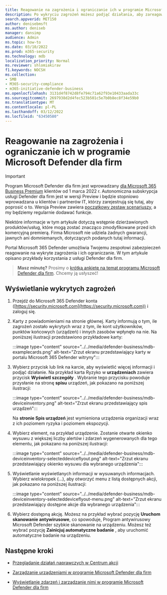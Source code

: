 ```yaml
---
title: Reagowanie na zagrożenia i ograniczanie ich w programie Microsoft Defender dla firm
description: Po wykryciu zagrożeń możesz podjąć działania, aby zareagować na te zagrożenia i je zminimalizować.
search.appverid: MET150
author: denisebmsft
ms.author: deniseb
manager: dansimp
audience: Admin
ms.topic: how-to
ms.date: 03/10/2022
ms.prod: m365-security
ms.technology: mdb
localization_priority: Normal
ms.reviewer: shlomiakirav
f1.keywords: NOCSH
ms.collection:
- SMB
- M365-security-compliance
- m365-initiative-defender-business
ms.openlocfilehash: 3131d4f8742d8fe794c71a62f93e10433aada33c
ms.sourcegitcommit: 2697938d2d4fec523b501c5e7b0b8ec8f34e59b0
ms.translationtype: MT
ms.contentlocale: pl-PL
ms.lasthandoff: 03/12/2022
ms.locfileid: "63450580"
---
```

# <a name="respond-to-and-mitigate-threats-in-microsoft-defender-for-business"></a>Reagowanie na zagrożenia i ograniczanie ich w programie Microsoft Defender dla firm

> [!IMPORTANT]
> Program Microsoft Defender dla firm jest wprowadzany [dla Microsoft 365 Business Premium](../../business-premium/index.md) klientów od 1 marca 2022 r. Autonomiczna subskrypcja usługi Defender dla firm jest w wersji Preview i będzie stopniowo wprowadzana u klientów i partnerów IT, [](https://aka.ms/mdb-preview) którzy zarejestrują się tutaj, aby poprosić o to. Wersja Preview zawiera [początkowy zestaw scenariuszy](mdb-tutorials.md#try-these-preview-scenarios), a my będziemy regularnie dodawać funkcje.
> 
> Niektóre informacje w tym artykule dotyczą wstępnie dzierżawionych produktów/usług, które mogą zostać znacząco zmodyfikowane przed ich komercyjną premierą. Firma Microsoft nie udziela żadnych gwarancji, jawnych ani domniemanych, dotyczących podanych tutaj informacji. 

Portal Microsoft 365 Defender umożliwia Twojemu zespołowi zabezpieczeń reagowanie na wykryte zagrożenia i ich ograniczanie. W tym artykule opisano przykłady korzystania z usługi Defender dla firm.

>
> **Masz minutę?**
> Prosimy o <a href="https://microsoft.qualtrics.com/jfe/form/SV_0JPjTPHGEWTQr4y" target="_blank">krótką ankietę na temat programu Microsoft Defender dla firm</a>. Chcemy ją usłyszeć!
>

## <a name="view-detected-threats"></a>Wyświetlanie wykrytych zagrożeń

1. Przejdź do Microsoft 365 Defender konta ([https://security.microsoft.com](https://security.microsoft.com)) i zaloguj się.

2. Karty z powiadomieniami na stronie głównej. Karty informują o tym, ile zagrożeń zostało wykrytych wraz z tym, ile kont użytkowników, punktów końcowych (urządzeń) i innych zasobów wpłynęło na nie. Na poniższej ilustracji przedstawiono przykładowe karty:

   :::image type="content" source="../../media/defender-business/mdb-examplecards.png" alt-text="Zrzut ekranu przedstawiający karty w portalu Microsoft 365 Defender witryny":::

3. Wybierz przycisk lub link na karcie, aby wyświetlić więcej informacji i podjąć działanie. Na przykład karta Ryzyko w **urządzeniach** zawiera przycisk **Wyświetl szczegóły** . Wybranie tego przycisku powoduje przysłanie na stronę **spisu** urządzeń, jak pokazano na poniższej ilustracji:

   :::image type="content" source="../../media/defender-business/mdb-deviceinventory.png" alt-text="Zrzut ekranu przedstawiający spis urządzeń":::

   Na **stronie Spis urządzeń** jest wymieniona urządzenia organizacji wraz z ich poziomem ryzyka i poziomem ekspozycji.

4. Wybierz element, na przykład urządzenie. Zostanie otwarte okienko wysuwu z większej liczby alertów i zdarzeń wygenerowanych dla tego elementu, jak pokazano na poniższej ilustracji:  

   :::image type="content" source="../../media/defender-business/mdb-deviceinventory-selecteddeviceflyout.png" alt-text="Zrzut ekranu przedstawiający okienko wysuwu dla wybranego urządzenia":::

5. Wyświetlanie wyświetlanych informacji w wysuwanych informacjach. Wybierz wielokropek (...), aby otworzyć menu z listą dostępnych akcji, jak pokazano na poniższej ilustracji: 

   :::image type="content" source="../../media/defender-business/mdb-deviceinventory-selecteddeviceflyout-menu.png" alt-text="Zrzut ekranu przedstawiający dostępne akcje dla wybranego urządzenia":::

6. Wybierz dostępną akcję. Możesz na przykład wybrać pozycję **Uruchom skanowanie antywirusowe**, co spowoduje, Program antywirusowy Microsoft Defender szybkie skanowanie na urządzeniu. Możesz też wybrać pozycję **Zainicjuj automatyczne badanie** , aby uruchomić automatyczne badanie na urządzeniu.

## <a name="next-steps"></a>Następne kroki

- [Przeglądanie działań naprawczych w Centrum akcji](mdb-review-remediation-actions.md)

- [Zarządzanie urządzeniami w programie Microsoft Defender dla firm](mdb-manage-devices.md)

- [Wyświetlanie zdarzeń i zarządzanie nimi w programie Microsoft Defender dla firm](mdb-view-manage-incidents.md)